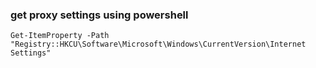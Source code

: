 ### get proxy settings using powershell
```
Get-ItemProperty -Path "Registry::HKCU\Software\Microsoft\Windows\CurrentVersion\Internet Settings"
```


